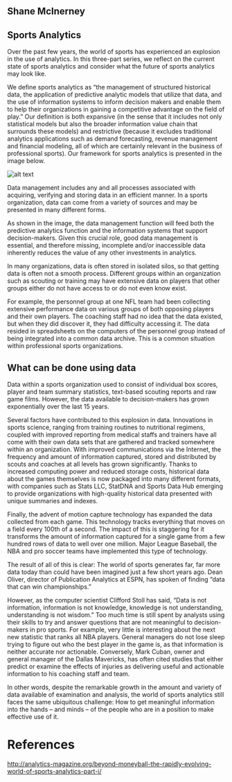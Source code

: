 ## Shane McInerney

## Sports Analytics

Over the past few years, the world of sports has experienced an explosion in the use of analytics. 
In this three-part series, we reflect on the current state of sports analytics and consider 
what the future of sports analytics may look like.

We define sports analytics as “the management of structured historical data, 
the application of predictive analytic models that utilize that data, and the use of 
information systems to inform decision makers and enable them to help their organizations in 
gaining a competitive advantage on the field of play.” Our definition is both expansive 
(in the sense that it includes not only statistical models but also the broader information value 
chain that surrounds these models) and restrictive (because it excludes traditional analytics applications 
such as demand forecasting, revenue management and financial modeling, all of which are certainly relevant in 
the business of professional sports). Our framework for sports analytics is presented in the image below.

![alt text](http://www.analytics-magazine.org/images/stories/sepoct11/sports-fig1.jpg)

Data management includes any and all processes associated with acquiring, verifying and storing data in an efficient manner. 
In a sports organization, data can come from a variety of sources and may be presented in many different forms.

As shown in the image, the data management function will feed both the predictive analytics function and the information 
systems that support decision-makers. Given this crucial role, good data management is essential, and therefore missing, 
incomplete and/or inaccessible data inherently reduces the value of any other investments in analytics.

In many organizations, data is often stored in isolated silos, so that getting data is often not a smooth process. 
Different groups within an organization such as scouting or training may have extensive data on players that other 
groups either do not have access to or do not even know exist.

For example, the personnel group at one NFL team had been collecting extensive performance data on various groups of 
both opposing players and their own players. The coaching staff had no idea that the data existed, but when they did 
discover it, they had difficulty accessing it. The data resided in spreadsheets on the computers of the personnel group 
instead of being integrated into a common data archive. This is a common situation within professional sports organizations.

## What can be done using data
Data within a sports organization used to consist of individual box scores, player and team summary statistics, 
text-based scouting reports and raw game films. However, the data available to decision-makers has grown exponentially 
over the last 15 years.

Several factors have contributed to this explosion in data. Innovations in sports science, ranging from training 
routines to nutritional regimens, coupled with improved reporting from medical staffs and trainers have all come 
with their own data sets that are gathered and tracked somewhere within an organization. With improved communications 
via the Internet, the frequency and amount of information captured, stored and distributed by scouts and coaches at all 
levels has grown significantly. Thanks to increased computing power and reduced storage costs, historical data about 
the games themselves is now packaged into many different formats, with companies such as Stats LLC, StatDNA and Sports
Data Hub emerging to provide organizations with high-quality historical data presented with unique summaries and indexes.

Finally, the advent of motion capture technology has expanded the data collected from each game. This technology 
tracks everything that moves on a field every 100th of a second. The impact of this is staggering for it transforms 
the amount of information captured for a single game from a few hundred rows of data to well over one million. Major 
League Baseball, the NBA and pro soccer teams have implemented this type of technology.

The result of all of this is clear: The world of sports generates far, far more data today than could have been 
imagined just a few short years ago. Dean Oliver, director of Publication Analytics at ESPN, has spoken of finding
“data that can win championships.”

However, as the computer scientist Clifford Stoll has said, “Data is not information, information is not knowledge, 
knowledge is not understanding, understanding is not wisdom.” Too much time is still spent by analysts using their 
skills to try and answer questions that are not meaningful to decision-makers in pro sports. For example, very little
is interesting about the next new statistic that ranks all NBA players. General managers do not lose sleep trying to 
figure out who the best player in the game is, as that information is neither accurate nor actionable. Conversely, 
Mark Cuban, owner and general manager of the Dallas Mavericks, has often cited studies that either predict or examine 
the effects of injuries as delivering useful and actionable information to his coaching staff and team.

In other words, despite the remarkable growth in the amount and variety of data available of examination and analysis, 
the world of sports analytics still faces the same ubiquitous challenge: How to get meaningful information into the 
hands – and minds – of the people who are in a position to make effective use of it.


# References
http://analytics-magazine.org/beyond-moneyball-the-rapidly-evolving-world-of-sports-analytics-part-i/
